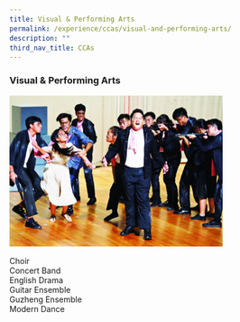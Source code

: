 ```yaml
---
title: Visual & Performing Arts
permalink: /experience/ccas/visual-and-performing-arts/
description: ""
third_nav_title: CCAs
---
```

### **Visual & Performing Arts**
<img src="/images/vnp.jpg" style="width:75%">

Choir<br>
Concert Band<br>
English Drama<br>
Guitar Ensemble<br>
Guzheng Ensemble<br>
Modern Dance